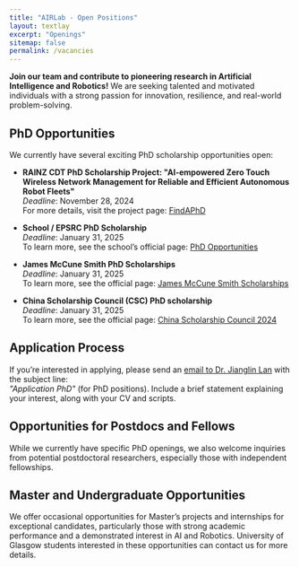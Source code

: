 ```yaml
---
title: "AIRLab - Open Positions"
layout: textlay
excerpt: "Openings"
sitemap: false
permalink: /vacancies
---
```


**Join our team and contribute to pioneering research in Artificial Intelligence and Robotics!** We are seeking talented and motivated individuals with a strong passion for innovation, resilience, and real-world problem-solving. 

## PhD Opportunities

We currently have several exciting PhD scholarship opportunities open:

- **RAINZ CDT PhD Scholarship Project: "AI-empowered Zero Touch Wireless Network Management for Reliable and Efficient Autonomous Robot Fleets"**  
  *Deadline*: November 28, 2024  
  For more details, visit the project page: [FindAPhD](https://www.findaphd.com/search/ProjectDetails.aspx?)

- **School / EPSRC PhD Scholarship**   
  *Deadline*: January 31, 2025  
  To learn more, see the school’s official page: [PhD Opportunities](https://www.gla.ac.uk/schools/engineering/phdopportunities)

- **James McCune Smith PhD Scholarships**   
  *Deadline*: January 31, 2025  
  To learn more, see the official page: [James McCune Smith Scholarships](https://www.gla.ac.uk/scholarships/mccune-smith/)
  
- **China Scholarship Council (CSC) PhD scholarship**  
  *Deadline*: January 31, 2025  
  To learn more, see the official page: [China Scholarship Council 2024](https://www.gla.ac.uk/colleges/scienceengineering/graduateschool/scholarships/chinascholarshipcouncil/)


## Application Process

If you’re interested in applying, please send an [email to Dr. Jianglin Lan](mailto:jianglin.lan@glasgow.ac.uk) with the subject line:  
_"Application PhD"_ (for PhD positions). Include a brief statement explaining your interest, along with your CV and scripts.

## Opportunities for Postdocs and Fellows

While we currently have specific PhD openings, we also welcome inquiries from potential postdoctoral researchers, especially those with independent fellowships.

## Master and Undergraduate Opportunities

We offer occasional opportunities for Master’s projects and internships for exceptional candidates, particularly those with strong academic performance and a demonstrated interest in AI and Robotics. University of Glasgow students interested in these opportunities can contact us for more details.
